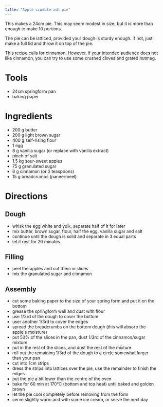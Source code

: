 ```yaml
---
title: "Apple crumble-ish pie"
---
```


This makes a 24cm pie. This may seem modest in size, but it is more than enough
to make 10 portions.

The pie can be latticed, provided your dough is sturdy enough. If not, just make
a full lid and throw it on top of the pie.

This recipe calls for cinnamon. However, if your intended audience does not like
cinnamon, you can try to use some crushed cloves and grated nutmeg.

# Tools

- 24cm springform pan
- baking paper

# Ingredients

- 200 g butter
- 200 g light brown sugar
- 400 g self-rising flour
- 1 egg
- 8 g vanilla sugar (or replace with vanilla extract)
- pinch of salt
- 1.5 kg sour-sweet apples
- 75 g granulated sugar
- 6 g cinnamon (or 3 teaspoons)
- 15 g breadcrumbs (paneermeel)

# Directions

## Dough

- whisk the egg white and yolk, separate half of it for later
- mix butter, brown sugar, flour, half the egg, vanilla sugar and salt
- continue until the dough is solid and separate in 3 equal parts
- let it rest for 20 minutes

## Filling

- peel the apples and cut them in slices
- mix the granulated sugar and cinnamon

## Assembly

- cut some baking paper to the size of your spring form and put it on the bottom
- grease the springform well and dust with flour
- use 1/3rd of the dough to cover the bottom
- user another 1/3rd to cover the edges
- spread the breadcrumbs on the bottom dough (this will absorb the apple's moisture)
- put 50% of the slices in the pan, dust 1/3rd of the cinnamon/sugar mixture
- put in the rest of the slices, and dust the rest of the mixture
- roll out the remaining 1/3rd of the dough to a circle somewhat larger than your pan
- cut into 1cm strips
- dress the strips into lattices over the pie, use the remainder to finish the edges
- put the pie a bit lower than the centre of the oven
- bake for 60 min at 170°C (bottom and top heat) until baked and golden brown
- let the pie cool completely before removing from the form
- serve slightly warm and with some ice cream, or serve the next day

